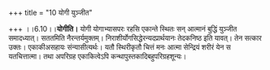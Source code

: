 +++
title = "10 योगी युञ्जीत"

+++
।।6.10।।**योगीति।** योगी योगाभ्यासपरः रहसि एकान्ते स्थितः सन् आत्मानं
बुद्धिं युञ्जीत समादध्यात्। सततमिति नैरन्तर्यमुक्तम्।
निराशीर्योगसिद्धेरन्यदप्रार्थयानः तेदकनिष्ठ इति यावत्। तेन सत्कार उक्तः।
एकाकीअसहायः संन्यासीत्यर्थः। यतौ स्थिरीकृतौ चित्तं मनः आत्मा सेन्द्रियं
शरीरं येन स यतचित्तात्मा। तथा अपरिग्रह एकाकित्वेऽपि
कन्थापुस्तकादिबहुपरिग्रहशून्यः।
